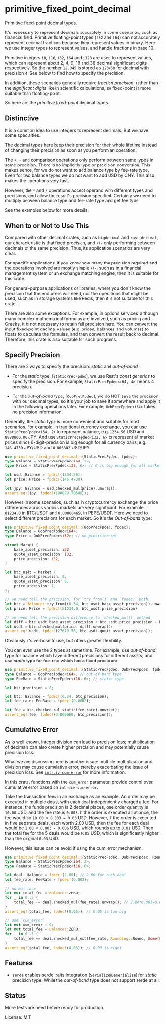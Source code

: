# primitive_fixed_point_decimal

Primitive fixed-point decimal types.

It's necessary to represent decimals accurately in some scenarios,
such as financial field. Primitive floating-point types (`f32`
and `f64`) can not accurately represent decimal fractions because
they represent values in binary. Here we use integer types to
represent values, and handle fractions in base 10.

Primitive integers `i8`, `i16`, `i32`, `i64` and `i128` are used to represent
values, which can represent about 2, 4, 9, 18 and 38 decimal significant
digits respectively. So the number `12.345` is stored as `123450`
for decimal with precision `4`. See below to find how to specify
the precision.

In addition, these scenarios generally require *fraction precision*,
rather than the *significant digits* like in scientific calculations,
so fixed-point is more suitable than floating-point.

So here are the *primitive fixed-point* decimal types.


## Distinctive

It is a common idea to use integers to represent decimals. But we have
some specialties.

The decimal types here keep their precision for their whole lifetime
instead of changing their precision as soon as you perform an operation.

The `+`, `-` and comparison operations only perform between same types in
same precision. There is no implicitly type or precision conversion.
This makes sence, for we do not want to add balance type by
fee-rate type. Even for two balance types we do not want to add
USD by CNY. This also makes the operations very fast.

However, the `*` and `/` operations accept operand with different
types and precisions, and allow the result's precision specified. Certainly
we need to multiply between balance type and fee-rate type and get
fee type.

See the examples below for more details.


## When to or Not to Use This

Compared with other decimal crates, such as `bigdecimal` and `rust_decimal`,
our characteristic is that fixed precision, and `+`/`-` only performing
between decimals of the same precision. Thus, its application scenarios
are very clear.

For specific applications, if you know how many the precision required
and the operations involved are mostly simple `+`/`-`, such as in a
financial management system or an exchange matching engine, then it is
suitable for this crate.

For general-purpose applications or libraries, where you don't know the
precision that the end users will need, nor the operations that might
be used, such as in storage systems like Redis, then it is not suitable
for this crate.

There are also some exceptions. For example, in options services, although
many complex mathematical formulas are involved, such as pricing and Greeks,
it is not necessary to retain full precision here. You can convert the
input fixed-point decimal values (e.g. prices, balances and volumes) to
floats to calculate the formulas, and then convert the result back to decimal.
Therefore, this crate is also suitable for such programs.


## Specify Precision

There are 2 ways to specify the precision: *static* and *out-of-band*:

- For the *static* type, [`StaticPrecFpdec`], we use Rust's *const generics*
  to specify the precision. For example, `StaticPrecFpdec<i64, 4>` means
  4 precision.

- For the *out-of-band* type, [`OobPrecFpdec`], we do NOT save the
  precision with our decimal types, so it's your job to save it somewhere
  and apply it in the following operations later. For example,
  `OobPrecFpdec<i64>` takes no precision information.

Generally, the *static* type is more convenient and suitable for most
scenarios. For example, in traditional currency exchange, you can use
`StaticPrecFpdec<i64, 2>` to represent balance, e.g. `1234.56` USD and
`8888800.00` JPY. And use `StaticPrecFpdec<i32, 6>` to represent all
market prices since 6-digit-precision is big enough for all currency
pairs, e.g. `146.4730` JPY/USD and `0.006802` USD/JPY:

```rust
use primitive_fixed_point_decimal::{StaticPrecFpdec, fpdec};
type Balance = StaticPrecFpdec<i64, 2>;
type Price = StaticPrecFpdec<i32, 6>; // 6 is big enough for all markets

let usd: Balance = fpdec!(1234.56);
let price: Price = fpdec!(146.4730);

let jpy: Balance = usd.checked_mul(price).unwrap();
assert_eq!(jpy, fpdec!(180829.70688));
```

However in some scenarios, such as in cryptocurrency exchange, the
price differences across various markets are very significant. For
example `81234.0` in BTC/USDT and `0.000004658` in PEPE/USDT. Here
we need to select different precisions for each market. So it's
the *Out-of-band* type:

```rust
use primitive_fixed_point_decimal::{OobPrecFpdec, fpdec};
type Balance = OobPrecFpdec<i64>;
type Price = OobPrecFpdec<i32>; // no precision set

struct Market {
    base_asset_precision: i32,
    quote_asset_precision: i32,
    price_precision: i32,
}

let btc_usdt = Market {
    base_asset_precision: 8,
    quote_asset_precision: 6,
    price_precision: 1,
};

// we need tell the precision, for `try_from()` and `fpdec!` both.
let btc = Balance::try_from((0.34, btc_usdt.base_asset_precision)).unwrap();
let price: Price = fpdec!(81234.0, btc_usdt.price_precision);

// we need tell the precision difference to `checked_mul()` method
let diff = btc_usdt.base_asset_precision + btc_usdt.price_precision - btc_usdt.quote_asset_precision;
let usdt = btc.checked_mul(price, diff).unwrap();
assert_eq!(usdt, fpdec!(27619.56, btc_usdt.quote_asset_precision));
```

Obviously it's verbose to use, but offers greater flexibility.

You can even use the 2 types at same time. For example, use *out-of-band*
type for balance which have different precisions for different assets; and
use *static* type for fee-rate which has a fixed precision:

```rust
use primitive_fixed_point_decimal::{StaticPrecFpdec, OobPrecFpdec, fpdec};
type Balance = OobPrecFpdec<i64>; // out-of-band type
type FeeRate = StaticPrecFpdec<i16, 6>; // static type

let btc_precision = 8;

let btc: Balance = fpdec!(0.34, btc_precision);
let fee_rate: FeeRate = fpdec!(0.0002);

let fee = btc.checked_mul_static(fee_rate).unwrap();
assert_eq!(fee, fpdec!(0.000068, btc_precision));
```


## Cumulative Error

As is well known, integer division can lead to precision loss; multiplication
of decimals can also create higher precision and may potentially cause
precision loss.

What we are discussing here is another issue: multiple multiplication and
division may cause cumulative error, thereby exacerbating the issue of
precision loss. See [`int-div-cum-error`](https://docs.rs/int-div-cum-error)
for more information.

In this crate, functions with the `cum_error` parameter provide control
over cumulative error based on `int-div-cum-error`.

Take the transaction fees in an exchange as an example. An order may be
executed in multiple deals, with each deal independently charged a fee.
For instance, the funds precision is 2 decimal places, one order quantity
is `10.00` USD, and the fee rate is `0.003`. If the order is executed all
at once, the fee would be `10.00 × 0.003 = 0.03` USD. However, if the
order is executed in five separate deals, each worth 2.00 USD, then the
fee for each deal would be `2.00 × 0.003 = 0.006` USD, which rounds up
to `0.01` USD. Then the total fee for the 5 deals would be `0.05` USD,
which is significantly higher than the original `0.03` USD.

However, this issue can be avoid if using the cum_error mechanism.

```rust
use primitive_fixed_point_decimal::{StaticPrecFpdec, OobPrecFpdec, Rounding, fpdec};
type Balance = StaticPrecFpdec<i64, 2>;
type FeeRate = StaticPrecFpdec<i16, 6>;

let deal: Balance = fpdec!(2.00); // 2.00 for each deal
let fee_rate: FeeRate = fpdec!(0.003);

// normal case
let mut total_fee = Balance::ZERO;
for _ in 0..5 {
    total_fee += deal.checked_mul(fee_rate).unwrap(); // 2.00*0.003=0.006 ~> 0.01
}
assert_eq!(total_fee, fpdec!(0.05)); // 0.05 is too big

// use `cum_error`
let mut cum_error = 0;
let mut total_fee = Balance::ZERO;
for _ in 0..5 {
    total_fee += deal.checked_mul_ext(fee_rate, Rounding::Round, Some(&mut cum_error)).unwrap();
}
assert_eq!(total_fee, fpdec!(0.03)); // 0.03 is right
```


## Features

- `serde` enables serde traits integration (`Serialize`/`Deserialize`)
  for *static* precision type. While the *out-of-band* type does not
  support serde at all.


## Status

More tests are need before ready for production.

License: MIT
